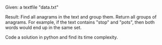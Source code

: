 Given:
a textfile "data.txt"

Result:
Find all anagrams in the text and group them.
Return all groups of anagrams.
For example, if the text contains "stop" and "pots", then both words would end up in the same set.

Code a solution in python and find its time complexity.